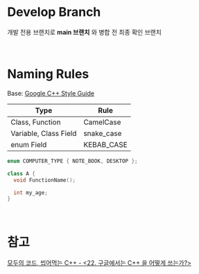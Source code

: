 # Develop Branch
개발 전용 브랜치로 **main 브랜치** 와 병합 전 최종 확인 브랜치

<br/>

# Naming Rules
Base: [Google C++ Style Guide](https://google.github.io/styleguide/cppguide.html)  

|Type|Rule|
|---|---|
|Class, Function| CamelCase|
|Variable, Class Field| snake_case|
|enum Field| KEBAB_CASE|

```c++
enum COMPUTER_TYPE { NOTE_BOOK, DESKTOP };

class A {
  void FunctionName();

  int my_age;
}
```

<br/>

# 참고
[모두의 코드, 씹어먹는 C++ - <22. 구글에서는 C++ 을 어떻게 쓰는가?>](https://modoocode.com/335)  
